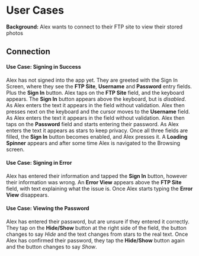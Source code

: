 # User Cases

**Background:**
Alex wants to connect to their FTP site to view their stored photos

## Connection

#### Use Case: Signing in Success
Alex has not signed into the app yet. They are greeted with the Sign In Screen, where they see the **FTP Site**, **Username** and **Password** entry fields. Plus the **Sign In** button. Alex taps on the **FTP Site** field, and the keyboard appears. The **Sign In** button appears above the keyboard, but is *disabled*. As Alex enters the text it appears in the field without validation. Alex then presses next on the keyboard and the cursor moves to the **Username** field. As Alex enters the text it appears in the field without validation. Alex then taps on the **Password** field and starts entering their password. As Alex enters the text it appears as stars to keep privacy. Once all three fields are filled, the **Sign In** button becomes enabled, and Alex presses it. A **Loading Spinner** appears and after some time Alex is navigated to the Browsing screen.

#### Use Case: Signing in Error
Alex has entered their information and tapped the **Sign In** button, however their information was wrong. An **Error View** appears above the **FTP Site** field, with text explaining what the issue is. Once Alex starts typing the **Error View** disappears.

#### Use Case: Viewing the Password
Alex has entered their password, but are unsure if they entered it correctly. They tap on the **Hide/Show** button at the right side of the field, the button changes to say *Hide* and the text changes from stars to the real text. Once Alex has confirmed their password, they tap the **Hide/Show** button again and the button changes to say *Show*.
